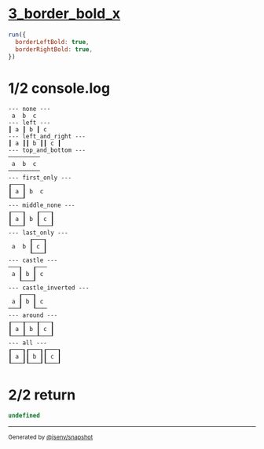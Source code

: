 # [3_border_bold_x](../../table_3_cells_same_row.test.mjs#L149)

```js
run({
  borderLeftBold: true,
  borderRightBold: true,
})
```

# 1/2 console.log

```console
--- none ---
 a  b  c 
--- left ---
┃ a ┃ b ┃ c 
--- left_and_right ---
┃ a ┃┃ b ┃┃ c ┃
--- top_and_bottom ---
─────────
 a  b  c 
─────────
--- first_only ---
┎───┒      
┃ a ┃ b  c 
┖───┚      
--- middle_none ---
┎───┒   ┎───┒
┃ a ┃ b ┃ c ┃
┖───┚   ┖───┚
--- last_only ---
      ┎───┒
 a  b ┃ c ┃
      ┖───┚
--- castle ---
───┒   ┎───
 a ┃ b ┃ c 
   ┖───┚   
--- castle_inverted ---
   ┎───┒   
 a ┃ b ┃ c 
───┚   ┖───
--- around ---
┎───┰───┰───┒
┃ a ┃ b ┃ c ┃
┖───┸───┸───┚
--- all ---
┎───┒┎───┒┎───┒
┃ a ┃┃ b ┃┃ c ┃
┖───┚┖───┚┖───┚
```

# 2/2 return

```js
undefined
```

---

<sub>
  Generated by <a href="https://github.com/jsenv/core/tree/main/packages/tooling/snapshot">@jsenv/snapshot</a>
</sub>
